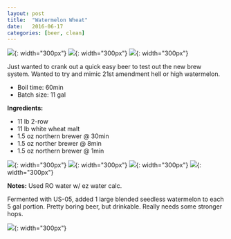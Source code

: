 ```yaml
---
layout: post
title:  "Watermelon Wheat"
date:   2016-06-17
categories: [beer, clean]
---
```

![](/static/img/beer/IMG_0501.JPG){: width="300px"}
![](/static/img/beer/IMG_0473.JPG){: width="300px"}
![](/static/img/beer/IMG_0471.JPG){: width="300px"}

Just wanted to crank out a quick easy beer to test out the new brew system. Wanted to try and mimic 21st amendment hell or high watermelon.

* Boil time: 60min
* Batch size: 11 gal

**Ingredients:**

* 11 lb 2-row
* 11 lb white wheat malt
* 1.5 oz northern brewer @ 30min
* 1.5 oz norther brewer @ 8min
* 1.5 oz northern brewer @ 1min

![](/static/img/beer/newbrewery.JPG){: width="300px"}
![](/static/img/beer/newbrewery2.JPG){: width="300px"}
![](/static/img/beer/controlbox.JPG){: width="300px"}
![](/static/img/beer/whirlpoolport.JPG){: width="300px"}

**Notes:**
Used RO water w/ ez water calc.

Fermented with US-05, added 1 large blended seedless watermelon to each 5 gal portion. Pretty boring beer, but drinkable. Really needs some stronger hops.

![](/static/img/beer/watermelonwheat.JPG){: width="300px"}
